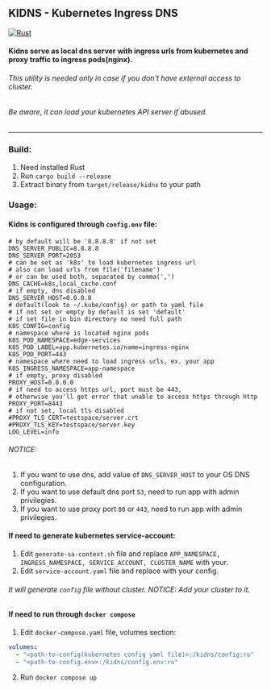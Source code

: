 ## KIDNS - Kubernetes Ingress DNS
[![Rust](https://github.com/vitdevelop/kidns/actions/workflows/rust.yml/badge.svg?branch=master)](https://github.com/vitdevelop/kidns/actions/workflows/rust.yml)

#### Kidns serve as local dns server with ingress urls from kubernetes and proxy traffic to ingress pods(nginx).

###### This utility is needed only in case if you don't have external access to cluster.
###### Be aware, it can load your kubernetes API server if abused.

---
### Build:

1) Need installed Rust
2) Run `cargo build --release`
3) Extract binary from `target/release/kidns` to your path

### Usage:
#### Kidns is configured through `config.env` file:

```
# by default will be '8.8.8.8' if not set
DNS_SERVER_PUBLIC=8.8.8.8
DNS_SERVER_PORT=2053
# can be set as 'k8s' to load kubernetes ingress url
# also can load urls from file('filename')
# or can be used both, separated by comma(',')
DNS_CACHE=k8s,local_cache.conf
# if empty, dns disabled
DNS_SERVER_HOST=0.0.0.0
# default(look to ~/.kube/config) or path to yaml file
# if not set or empty by default is set 'default'
# if set file in bin directory no need full path
K8S_CONFIG=config
# namespace where is located nginx pods
K8S_POD_NAMESPACE=edge-services
K8S_POD_LABEL=app.kubernetes.io/name=ingress-nginx
K8S_POD_PORT=443
# namespace where need to load ingress urls, ex. your app
K8S_INGRESS_NAMESPACE=app-namespace
# if empty, proxy disabled
PROXY_HOST=0.0.0.0
# if need to access https url, port must be 443,
# otherwise you'll get error that unable to access https through http
PROXY_PORT=8443
# if not set, local tls disabled
#PROXY_TLS_CERT=testspace/server.crt
#PROXY_TLS_KEY=testspace/server.key
LOG_LEVEL=info
```
###### NOTICE:
1) If you want to use dns, add value of `DNS_SERVER_HOST` to your OS DNS configuration.
2) If you want to use default dns port `53`, need to run app with admin privilegies.
3) If you want to use proxy port `80` or `443`, need to run app with admin privilegies.

#### If need to generate kubernetes service-account:
1) Edit `generate-sa-context.sh` file and replace `APP_NAMESPACE, INGRESS_NAMESPACE, SERVICE_ACCOUNT, CLUSTER_NAME` with your.
2) Edit `service-account.yaml` file and replace with your config.

###### It will generate `config` file without cluster. NOTICE: Add your cluster to it.

#### If need to run through `docker compose`
1) Edit `docker-compose.yaml` file, volumes section:
```yaml
volumes:
  - "<path-to-config(kubernetes config yaml file)>:/kidns/config:ro"
  - "<path-to-config.env>:/kidns/config.env:ro"
```
2) Run `docker compose up`